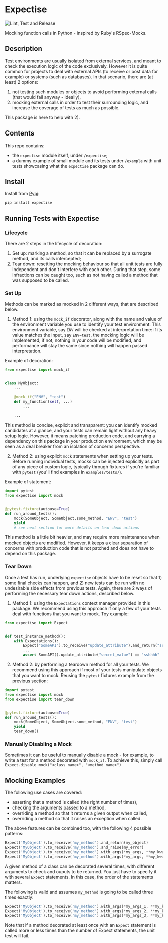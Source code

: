 # Expectise
![Lint, Test and Release](https://github.com/tcassou/expectise/workflows/Lint,%20Test%20and%20Release/badge.svg?branch=master)

Mocking function calls in Python - inspired by Ruby's RSpec-Mocks.

## Description
Test environments are usually isolated from external services, and meant to check the execution logic of the code exclusively. However it is quite common for projects to deal with external APIs (to receive or post data for example) or systems (such as databases).
In that scenario, there are (at least) 2 options:
1. not testing such modules or objects to avoid performing external calls (that would fail anyway - ideally),
2. mocking external calls in order to test their surrounding logic, and increase the coverage of tests as much as possible.

This package is here to help with 2).

## Contents
This repo contains:
* the `expectise` module itself, under `/expectise`;
* a dummy example of small module and its tests under `/example` with unit tests showcasing what the `expectise` package can do.

## Install
Install from [Pypi](https://pypi.org/project/expectise/):
```bash
pip install expectise
```

## Running Tests with Expectise

### Lifecycle
There are 2 steps in the lifecycle of decoration:
1. Set up: marking a method, so that it can be replaced by a surrogate method, and its calls intercepted;
2. Tear down: resetting the mocking behaviour so that all unit tests are fully independent and don't interfere with each other. During that step, some infractions can be caught too, such as not having called a method that was supposed to be called.

### Set Up
Methods can be marked as mocked in 2 different ways, that are described below.

1. Method 1: using the `mock_if` decorator, along with the name and value of the environment variable you use to identify your test environment.
This environment variable, say `ENV` will be checked at interpretation time: if its value matches the input, say `ENV=test`, the mocking logic will be implemented; if not, nothing in your code will be modified, and performance will stay the same since nothing will happen passed interpretation.

Example of decoration:
```python
from expectise import mock_if


class MyObject:
    ...

    @mock_if("ENV", "test")
    def my_function(self, ...)
        ...

    ...
```

This method is concise, explicit and transparent: you can identify mocked candidates at a glance, and your tests can remain light without any heavy setup logic. However, it means patching production code, and carrying a dependency on this package in your production environment, which may be seen as a deal breaker from an isolation of concerns perspective.

2. Method 2: using explicit `mock` statements when setting up your tests.
Before running individual tests, mocks can be injected explicitly as part of any piece of custom logic, typically through fixtures if you're familiar with `pytest` (you'll find examples in `examples/tests/`).

Example of statement:
```python
import pytest
from expectise import mock


@pytest.fixture(autouse=True)
def run_around_tests():
    mock(SomeObject, SomeObject.some_method, "ENV", "test")
    yield
    # see next section for more details on tear down actions
```

This method is a little bit heavier, and may require more maintenance when mocked objects are modified. However, it keeps a clear separation of concerns with production code that is not patched and does not have to depend on this package.

### Tear Down
Once a test has run, underlying `expectise` objects have to be reset so that 1) some final checks can happen, and 2) new tests can be run with no undesirable side effects from previous tests. Again, there are 2 ways of performing the necessary tear down actions, described below.

1. Method 1: using the `Expectations` context manager provided in this package. We recommend using this approach if only a few of your tests deal with functions that you want to mock. Toy example:

```python
from expectise import Expect


def test_instance_method():
    with Expectations():
        Expect("SomeAPI").to_receive("update_attribute").and_return("sshhhh")
        ...
        assert SomeAPI().update_attribute("secret_value") == "sshhhh"
```

2. Method 2: by performing a teardown method for all your tests. We recommend using this approach if most of your tests manipulate objects that you want to mock. Reusing the `pytest` fixtures example from the previous section:

```python
import pytest
from expectise import mock
from expectise import tear_down


@pytest.fixture(autouse=True)
def run_around_tests():
    mock(SomeObject, SomeObject.some_method, "ENV", "test")
    yield
    tear_down()
```
### Manually Disabling a Mock

Sometimes it can be useful to manually disable a mock - for example, to write a test for a method decorated with `mock_if`.
To achieve this, simply call `Expect.disable_mock("<class name>", "<method name>")`

## Mocking Examples
The following use cases are covered:
* asserting that a method is called (the right number of times),
* checking the arguments passed to a method,
* overriding a method so that it returns a given output when called,
* overriding a method so that it raises an exception when called.

The above features can be combined too, with the following 4 possible patterns:
```python
Expect('MyObject').to_receive('my_method').and_return(my_object)
Expect('MyObject').to_receive('my_method').and_raise(my_error)
Expect('MyObject').to_receive('my_method').with_args(*my_args, **my_kwargs).and_return(my_object)
Expect('MyObject').to_receive('my_method').with_args(*my_args, **my_kwargs).and_raise(my_error)
```

A given method of a class can be decorated several times, with different arguments to check and ouputs to be returned.
You just have to specify it with several `Expect` statements. In this case, the order of the statements matters.

The following is valid and assumes `my_method` is going to be called three times exactly:
```python
Expect('MyObject').to_receive('my_method').with_args(*my_args_1, **my_kwargs_1).and_return(my_object_1)
Expect('MyObject').to_receive('my_method').with_args(*my_args_2, **my_kwargs_2).and_raise(my_error)
Expect('MyObject').to_receive('my_method').with_args(*my_args_3, **my_kwargs_3).and_return(my_object_2)
```

Note that if a method decorated at least once with an `Expect` statement is called more or less times than the number
of Expect statements, the unit test will fail.

